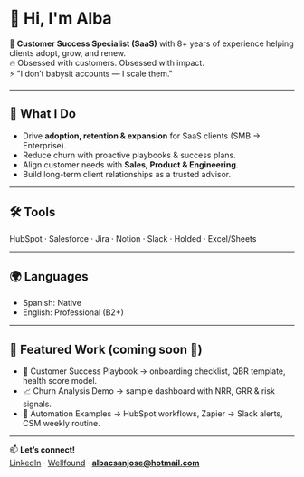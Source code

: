 # 👋 Hi, I'm Alba

💼 **Customer Success Specialist (SaaS)** with 8+ years of experience helping clients adopt, grow, and renew.  
🔥 Obsessed with customers. Obsessed with impact.  
⚡️ "I don’t babysit accounts — I scale them."  

---

## 🚀 What I Do
- Drive **adoption, retention & expansion** for SaaS clients (SMB → Enterprise).  
- Reduce churn with proactive playbooks & success plans.  
- Align customer needs with **Sales, Product & Engineering**.  
- Build long-term client relationships as a trusted advisor.  

---

## 🛠️ Tools
HubSpot · Salesforce · Jira · Notion · Slack · Holded · Excel/Sheets  

---

## 🌍 Languages
- Spanish: Native  
- English: Professional (B2+)  

---

## 📂 Featured Work (coming soon 🚧)
- 🧭 Customer Success Playbook → onboarding checklist, QBR template, health score model.  
- 📈 Churn Analysis Demo → sample dashboard with NRR, GRR & risk signals.  
- 🤝 Automation Examples → HubSpot workflows, Zapier → Slack alerts, CSM weekly routine.  

---

📫 **Let’s connect!**  
[LinkedIn](https://www.linkedin.com/in/albacorral/) · [Wellfound](#) · **albacsanjose@hotmail.com**


